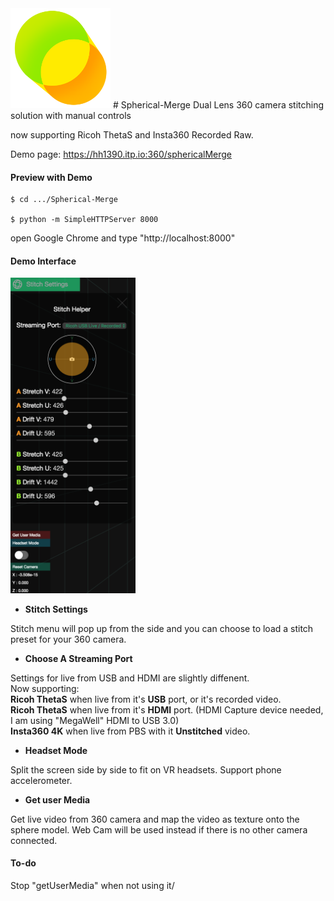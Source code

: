 <img src="https://github.com/Rubinhuang9239/Spherical-Merge/blob/master/icon.png" width="160"/>
# Spherical-Merge
Dual Lens 360 camera stitching solution with manual controls

now supporting Ricoh ThetaS and Insta360 Recorded Raw.

Demo page: https://hh1390.itp.io:360/sphericalMerge

<h4>Preview with Demo</h4>

```
$ cd .../Spherical-Merge

$ python -m SimpleHTTPServer 8000
```
open Google Chrome and type "http://localhost:8000"

<h4>Demo Interface</h4>

<img src="https://github.com/Rubinhuang9239/Spherical-Merge/blob/master/interface.png" width="200"/>

* <b>Stitch Settings</b>

Stitch menu will pop up from the side and you can choose to load a stitch preset for your 360 camera.

* <b>Choose A Streaming Port</b>

Settings for live from USB and HDMI are slightly diffenent.
<br />
Now supporting:
<br /><b>Ricoh ThetaS</b> when live from it's <b>USB</b> port, or it's recorded video.
<br /><b>Ricoh ThetaS</b> when live from it's <b>HDMI</b> port. (HDMI Capture device needed, I am using "MegaWell" HDMI to USB 3.0)
<br /><b>Insta360 4K</b> when live from PBS with it <b>Unstitched</b> video.

* <b>Headset Mode</b>

Split the screen side by side to fit on VR headsets. Support phone accelerometer.

* <b>Get user Media</b>

Get live video from 360 camera and map the video as texture onto the sphere model.
Web Cam will be used instead if there is no other camera connected.

<h4>To-do</h4>
Stop "getUserMedia" when not using it/

